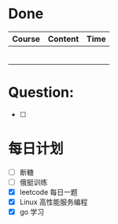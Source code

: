 # Done
| Course | Content | Time |
| ------ | ------- | ---- |
|        |         |      |
|        |         |      |
|        |         |      |
|        |         |      |
|        |         |      |
|        |         |      |

# Question:
- [ ]  

# 每日计划

- [ ] 断糖
- [ ] 俄挺训练
- [x] leetcode 每日一题
- [x] Linux 高性能服务编程
- [x] go 学习
